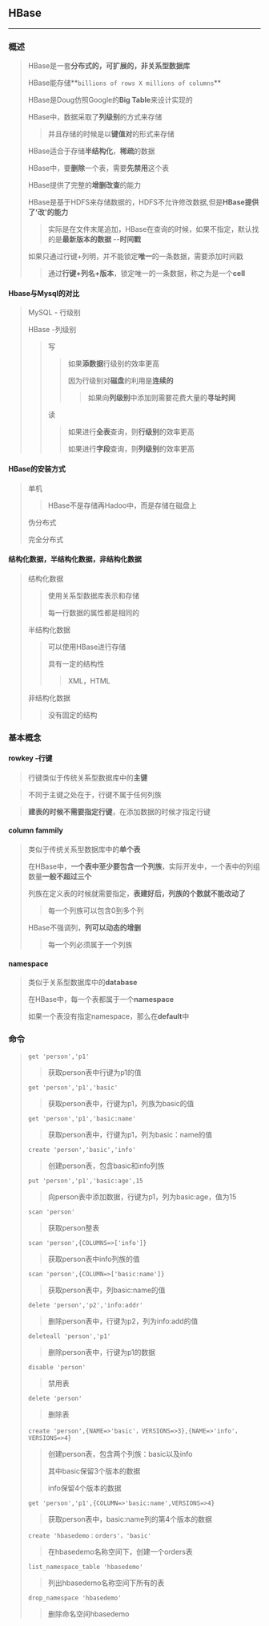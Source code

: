 ## HBase

------

### 概述

> HBase是一套**分布式的，可扩展的，非关系型数据库**
>
> HBase能存储**`billions of rows X millions of columns`**
>
> HBase是Doug仿照Google的**Big Table**来设计实现的
>
> HBase中，数据采取了**列级别**的方式来存储
>
> > 并且存储的时候是以**键值对**的形式来存储
>
> HBase适合于存储**半结构化**，**稀疏**的数据
>
> HBase中，要**删除**一个表，需要**先禁用**这个表
>
> HBase提供了完整的**增删改查**的能力
>
> HBase是基于HDFS来存储数据的，HDFS不允许修改数据,但是**HBase提供了'改'的能力**
>
> > 实际是在文件末尾追加，HBase在查询的时候，如果不指定，默认找的是**最新版本的数据**	--**时间戳**
>
> 如果只通过行键+列明，并不能锁定**唯一**的一条数据，需要添加时间戳
>
> > 通过**行键+列名+版本**，锁定唯一的一条数据，称之为是一个**cell**

#### Hbase与Mysql的对比

> MySQL	- 行级别
>
> HBase	-列级别
>
> > 写
> >
> > > 如果**添数据**行级别的效率更高
> > >
> > > 因为行级别对**磁盘**的利用是**连续的**
> > >
> > > > 如果向**列级别**中添加则需要花费大量的**寻址时间**
> >
> > 读
> >
> > > 如果进行**全表**查询，则**行级别**的效率更高
> > >
> > > 如果进行**字段**查询，则**列级别**的效率更高

#### HBase的安装方式

> 单机
>
> > HBase不是存储再Hadoo中，而是存储在磁盘上
>
> 伪分布式
>
> 完全分布式

#### 结构化数据，半结构化数据，非结构化数据

> 结构化数据
>
> > 使用关系型数据库表示和存储
> >
> > 每一行数据的属性都是相同的
>
> 半结构化数据
>
> > 可以使用HBase进行存储
> >
> > 具有一定的结构性
> >
> > > XML，HTML
>
> 非结构化数据
>
> > 没有固定的结构



### 基本概念

#### rowkey	-行键

> 行键类似于传统关系型数据库中的**主键**

> 不同于主键之处在于，行键不属于任何列族

> **建表的时候不需要指定行键**，在添加数据的时候才指定行键

#### column fammily

> 类似于传统关系型数据库中的**单个表**
>
> 在HBase中，**一个表中至少要包含一个列族**，实际开发中，一个表中的列组数量**一般不超过三个**
>
> 列族在定义表的时候就需要指定，**表建好后，列族的个数就不能改动了**
>
> > 每一个列族可以包含0到多个列
>
> HBase不强调列，**列可以动态的增删**
>
> >  每一个列必须属于一个列族

#### namespace

> 类似于关系型数据库中的**database**
>
> 在HBase中，每一个表都属于一个**namespace**
>
> 如果一个表没有指定namespace，那么在**default**中

### 命令

> `get 'person','p1'`
>
> > 获取person表中行键为p1的值
>
> `get 'person','p1','basic'`
>
> > 获取person表中，行键为p1，列族为basic的值
>
> `get 'person','p1','basic:name'`
>
> > 获取person表中，行键为p1，列为basic：name的值
>
> `create 'person','basic','info'`
>
> > 创建person表，包含basic和info列族
>
> `put 'person','p1','basic:age',15`
>
> > 向person表中添加数据，行键为p1，列为basic:age，值为15
>
> `scan 'person'`
>
> > 获取person整表
>
> `scan 'person',{COLUMNS=>['info']}`
>
> > 获取person表中info列族的值
>
> `scan 'person',{COLUMN=>['basic:name']}`
>
> > 获取person表中，列basic:name的值
>
> `delete 'person','p2','info:addr'`
>
> > 删除person表中，行键为p2，列为info:add的值
>
> `deleteall 'person','p1'`
>
> > 删除person表中，行键为p1的数据
>
> `disable 'person'`
>
> > 禁用表
>
> `delete 'person'`
>
> > 删除表
>
> `create 'person',{NAME=>'basic'，VERSIONS=>3},{NAME=>'info'，VERSIONS=>4}`
>
> > 创建person表，包含两个列族：basic以及info
> >
> > 其中basic保留3个版本的数据
> >
> > info保留4个版本的数据
>
> `get 'person','p1',{COLUMN=>'basic:name',VERSIONS=>4}`
>
> > 获取person表中，basic:name列的第4个版本的数据
>
> `create 'hbasedemo：orders'，'basic'`
>
> > 在hbasedemo名称空间下，创建一个orders表
>
> `list_namespace_table 'hbasedemo'`
>
> > 列出hbasedemo名称空间下所有的表
>
> `drop_namespace 'hbasedemo'`
>
> > 删除命名空间hbasedemo

